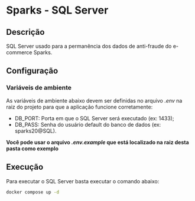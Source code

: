 # Sparks - SQL Server

## Descrição

SQL Server usado para a permanência dos dados de anti-fraude do e-commerce Sparks.

## Configuração

### Variáveis de ambiente

As variáveis de ambiente abaixo devem ser definidas no arquivo _.env_ na raiz do projeto para que a aplicação funcione corretamente:

- DB_PORT: Porta em que o SQL Server será executado (ex: 1433);
- DB_PASS: Senha do usuário default do banco de dados (ex: sparks20@SQL).

**Você pode usar o arquivo _.env.example_ que está localizado na raiz desta pasta como exemplo**

## Execução

Para executar o SQL Server basta executar o comando abaixo:

```bash
docker compose up -d
```
